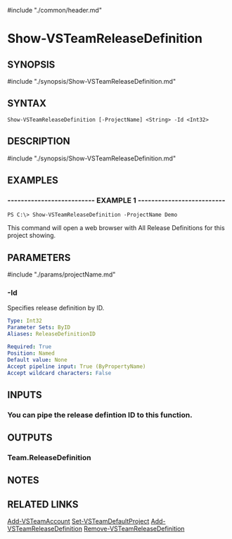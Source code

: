 #include "./common/header.md"

# Show-VSTeamReleaseDefinition

## SYNOPSIS
#include "./synopsis/Show-VSTeamReleaseDefinition.md"

## SYNTAX

```
Show-VSTeamReleaseDefinition [-ProjectName] <String> -Id <Int32>
```

## DESCRIPTION
#include "./synopsis/Show-VSTeamReleaseDefinition.md"

## EXAMPLES

### -------------------------- EXAMPLE 1 --------------------------
```
PS C:\> Show-VSTeamReleaseDefinition -ProjectName Demo
```

This command will open a web browser with All Release Definitions for this project showing.

## PARAMETERS

#include "./params/projectName.md"

### -Id
Specifies release definition by ID.

```yaml
Type: Int32
Parameter Sets: ByID
Aliases: ReleaseDefinitionID

Required: True
Position: Named
Default value: None
Accept pipeline input: True (ByPropertyName)
Accept wildcard characters: False
```

## INPUTS

### You can pipe the release defintion ID to this function.

## OUTPUTS

### Team.ReleaseDefinition

## NOTES

## RELATED LINKS

[Add-VSTeamAccount](Add-VSTeamAccount.md)
[Set-VSTeamDefaultProject](Set-VSTeamDefaultProject.md)
[Add-VSTeamReleaseDefinition](Add-VSTeamReleaseDefinition.md)
[Remove-VSTeamReleaseDefinition](Remove-VSTeamReleaseDefinition.md)
